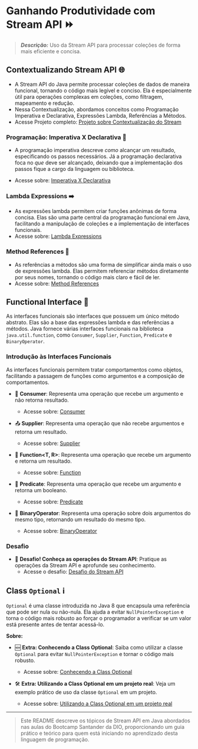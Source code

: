 # Ganhando Produtividade com Stream API ⏩

> ***Descrição:*** Uso da Stream API para processar coleções de forma mais eficiente e concisa.

## Contextualizando Stream API 🌐

- A Stream API do Java permite processar coleções de dados de maneira funcional, tornando o código mais legível e conciso. Ela é especialmente útil para operações complexas em coleções, como filtragem, mapeamento e redução.
- Nessa Contextualização, abordamos conceitos como Programação Imperativa e Declarativa, Expressões Lambda, Referências a Métodos.
- Acesse Projeto completo: [Projeto sobre Contextualização do Stream](ContextualizationStream)

### Programação: Imperativa X Declarativa 🔄
- A programação imperativa descreve *como* alcançar um resultado, especificando os passos necessários. Já a programação declarativa foca no *que* deve ser alcançado, deixando que a implementação dos passos fique a cargo da linguagem ou biblioteca.

- Acesse sobre: [Imperativa X Declarativa](ContextualizationStream/src/main/java/imperativeDeclarativeProgramming)

### Lambda Expressions ➡️
- As expressões lambda permitem criar funções anônimas de forma concisa. Elas são uma parte central da programação funcional em Java, facilitando a manipulação de coleções e a implementação de interfaces funcionais.
- Acesse sobre: [Lambda Expressions](ContextualizationStream/src/main/java/LambdaExpressions/ExampleLambda.java)

### Method References 🔗
- As referências a métodos são uma forma de simplificar ainda mais o uso de expressões lambda. Elas permitem referenciar métodos diretamente por seus nomes, tornando o código mais claro e fácil de ler.
- Acesse sobre: [Method References](ContextualizationStream/src/main/java/MethodReference/ExampleMethodReference.java)

## Functional Interface 🔁

As interfaces funcionais são interfaces que possuem um único método abstrato. Elas são a base das expressões lambda e das referências a métodos. Java fornece várias interfaces funcionais na biblioteca `java.util.function`, como `Consumer`, `Supplier`, `Function`, `Predicate` e `BinaryOperator`.

### Introdução às Interfaces Funcionais

As interfaces funcionais permitem tratar comportamentos como objetos, facilitando a passagem de funções como argumentos e a composição de comportamentos.

- 🔂 **Consumer<T>**: Representa uma operação que recebe um argumento e não retorna resultado.
  - Acesse sobre: [Consumer](FunctionalInterfaces/src/main/java/Consumer/ConsumerExample.java)

- 📤 **Supplier<T>**: Representa uma operação que não recebe argumentos e retorna um resultado.
  - Acesse sobre: [Supplier](FunctionalInterfaces/src/main/java/Supplier/SupplierExample.java)

- 🔄 **Function<T, R>**: Representa uma operação que recebe um argumento e retorna um resultado.
  - Acesse sobre: [Function](FunctionalInterfaces/src/main/java/Function/FunctionExample.java)

- 🎯 **Predicate<T>**: Representa uma operação que recebe um argumento e retorna um booleano.
  - Acesse sobre: [Predicate](FunctionalInterfaces/src/main/java/Predicate/PredicateExample.java)

- 🔁 **BinaryOperator<T>**: Representa uma operação sobre dois argumentos do mesmo tipo, retornando um resultado do mesmo tipo.
  - Acesse sobre: [BinaryOperator](FunctionalInterfaces/src/main/java/BinaryOperator/BinaryOperatorExample.java)

### Desafio

- 🚀 **Desafio! Conheça as operações do Stream API**: Pratique as operações da Stream API e aprofunde seu conhecimento.
  - Acesse o desafio: [Desafio do Stream API](FunctionalInterface/src/main/java/OperationsWithStream)

## Class `Optional` ℹ️
`Optional` é uma classe introduzida no Java 8 que encapsula uma referência que pode ser nula ou não-nula. Ela ajuda a evitar `NullPointerException` e torna o código mais robusto ao forçar o programador a verificar se um valor está presente antes de tentar acessá-lo.

**Sobre:**
- 🆕 **Extra: Conhecendo a Class Optional<T>**: Saiba como utilizar a classe `Optional` para evitar `NullPointerException` e tornar o código mais robusto.
  - Acesse sobre: [Conhecendo a Class Optional](OptionalClass/Introduction)

- 🛠️ **Extra: Utilizando a Class Optional<T> em um projeto real**: Veja um exemplo prático de uso da classe `Optional` em um projeto.
  - Acesse sobre: [Utilizando a Class Optional em um projeto real](OptionalClass/RealProject)

--------------------------------
> Este README descreve os tópicos de Stream API em Java abordados nas aulas do Bootcamp Santander da DIO, proporcionando um guia prático e teórico para quem está iniciando no aprendizado desta linguagem de programação.
